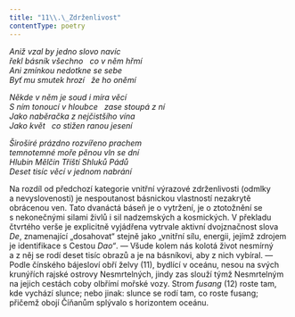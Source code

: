 ```yaml
---
title: "11\\.\_Zdrženlivost"
contentType: poetry
---
```


<section>

_Aniž vzal by jedno slovo navíc  
řekl básník všechno   co v něm hřmí  
Ani zmínkou nedotkne se sebe  
Byť mu smutek hrozí   že ho oněmí_

</section>

<section>

_Někde v něm je soud i míra věcí  
S ním tonoucí v hloubce   zase stoupá z ní  
Jako naběračka z nejčistšího vína  
Jako květ   co stižen ranou jesení_

</section>

<section>

_Široširé prázdno rozvířeno prachem  
temnotemné moře pěnou vln se dní  
Hlubin Mělčin Tříští Shluků Pádů  
Deset tisíc věcí v jednom nabrání_

</section>


<section>

Na rozdíl od předchozí kategorie vnitřní výrazové zdrženlivosti (odmlky a nevyslovenosti) je nespoutanost básnickou vlastností nezakrytě obrácenou ven. Tato dvanáctá báseň je o vytržení, je o ztotožnění se s nekonečnými silami živlů i sil nadzemských a kosmických. V překladu čtvrtého verše je explicitně vyjádřena vytrvale aktivní dvojznačnost slova _De_, znamenající „dosahovat“ stejně jako „vnitřní sílu, energii, jejímž zdrojem je identifikace s Cestou _Dao“_. — Všude kolem nás kolotá život nesmírný a z něj se rodí deset tisíc obrazů a je na básníkovi, aby z nich vybíral. — Podle čínského bájesloví obří želvy (11), bydlící v oceánu, nesou na svých krunýřích rajské ostrovy Nesmrtelných, jindy zas slouží týmž Nesmrtelným na jejich cestách coby olbřímí mořské vozy. Strom _fusang_ (12) roste tam, kde vychází slunce; nebo jinak: slunce se rodí tam, co roste fusang; přičemž obojí Číňanům splývalo s horizontem oceánu.

</section>
